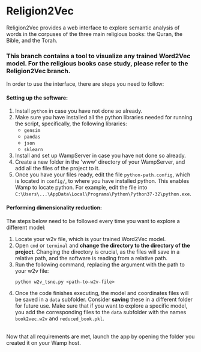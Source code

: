 # Religion2Vec
Religion2Vec provides a web interface to explore semantic analysis of words in the corpuses of the three main religious books: the Quran, the Bible, and the Torah.<br>

### This branch contains a tool to visualize any trained Word2Vec model. For the religious books case study, please refer to the Religion2Vec branch.

In order to use the interface, there are steps you need to follow:
#### Setting up the software:
1. Install `python` in case you have not done so already.
2. Make sure you have installed all the python libraries needed for running the script, specifically, the following libraries:
   * `gensim`
   * `pandas`
   * `json`
   * `sklearn`
3. Install and set up WampServer in case you have not done so already.
4. Create a new folder in the 'www' directory of your WampServer, and add all the files of the project to it.
5. Once you have your files ready, edit the file `python-path.config`, which is located in `config/`, to where you have installed python. This enables Wamp to locate python. For example,
edit the file into `C:\Users\...\AppData\Local\Programs\Python\Python37-32\python.exe`.

#### Performing dimensionality reduction:
The steps below need to be followed every time you want to explore a different model:
1. Locate your w2v file, which is your trained Word2Vec model.
2. Open `cmd` or `terminal` and <b>change the directory to the directory of the project</b>. Changing the directory is crucial, as the files will save in a relative path, and the software is reading from a relative path.
3. Run the following command, replacing the argument with the path to your w2v file:
   <pre><code>python w2v_tsne.py &ltpath-to-w2v-file&gt</code></pre>
4. Once the code finishes executing, the model and coordinates files will be saved in a `data` subfolder. Consider <b>saving</b> these in a different folder for future use. Make sure that if you want to explore a specific model, you add the corresponding files to the `data` subfolder with the names `book2vec.w2v` and `reduced_book.pkl`.
<br>
Now that all requirements are met, launch the app by opening the folder you created it on your Wamp host.
